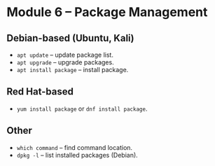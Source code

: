 # Module 6 – Package Management

## Debian-based (Ubuntu, Kali)
- `apt update` – update package list.
- `apt upgrade` – upgrade packages.
- `apt install package` – install package.

## Red Hat-based
- `yum install package` or `dnf install package`.

## Other
- `which command` – find command location.
- `dpkg -l` – list installed packages (Debian).
